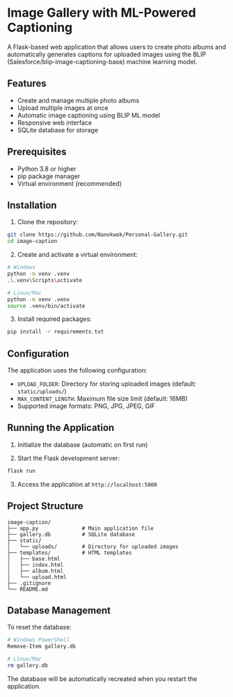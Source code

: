 # Image Gallery with ML-Powered Captioning

A Flask-based web application that allows users to create photo albums and automatically generates captions for uploaded images using the BLIP (Salesforce/blip-image-captioning-base) machine learning model.

## Features

- Create and manage multiple photo albums
- Upload multiple images at once
- Automatic image captioning using BLIP ML model
- Responsive web interface
- SQLite database for storage

## Prerequisites

- Python 3.8 or higher
- pip package manager
- Virtual environment (recommended)

## Installation

1. Clone the repository:
```bash
git clone https://github.com/Nanokwok/Personal-Gallery.git
cd image-caption
```

2. Create and activate a virtual environment:
```bash
# Windows
python -m venv .venv
.\.venv\Scripts\activate

# Linux/Mac
python -m venv .venv
source .venv/bin/activate
```

3. Install required packages:
```bash
pip install -r requirements.txt
```

## Configuration

The application uses the following configuration:
- `UPLOAD_FOLDER`: Directory for storing uploaded images (default: `static/uploads/`)
- `MAX_CONTENT_LENGTH`: Maximum file size limit (default: 16MB)
- Supported image formats: PNG, JPG, JPEG, GIF

## Running the Application

1. Initialize the database (automatic on first run)

2. Start the Flask development server:
```bash
flask run
```

3. Access the application at `http://localhost:5000`

## Project Structure

```
image-caption/
├── app.py              # Main application file
├── gallery.db          # SQLite database
├── static/
│   └── uploads/        # Directory for uploaded images
├── templates/          # HTML templates
│   ├── base.html
│   ├── index.html
│   ├── album.html
│   └── upload.html
├── .gitignore
└── README.md
```

## Database Management

To reset the database:
```bash
# Windows PowerShell
Remove-Item gallery.db

# Linux/Mac
rm gallery.db
```
The database will be automatically recreated when you restart the application.
